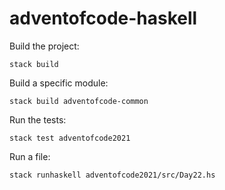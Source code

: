 # adventofcode-haskell

Build the project:

```
stack build
```

Build a specific module:

```
stack build adventofcode-common
```

Run the tests:

```
stack test adventofcode2021
```

Run a file:

```
stack runhaskell adventofcode2021/src/Day22.hs
```
